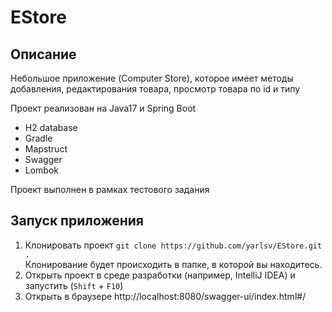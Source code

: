 # EStore

## Описание

Небольшое приложение (Computer Store), которое имеет методы добавления, редактирования товара, просмотр товара по id и типу


Проект реализован на Java17 и Spring Boot

 - H2 database
 - Gradle
 - Mapstruct
 - Swagger
 - Lombok

Проект выполнен в рамках тестового задания

## Запуск приложения

1. Клонировать проект `git clone https://github.com/yarlsv/EStore.git .`<br> 
Клонирование будет происходить в папке, в которой вы находитесь.
2. Открыть проект в среде разработки (например, IntelliJ IDEA) и запустить (`Shift` + `F10`)
3. Открыть в браузере http://localhost:8080/swagger-ui/index.html#/




